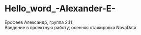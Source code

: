 # Hello_word_-Alexander-E-
Ерофеев Александр, группа 2.11 <br>
Введение в проектную работу, осенняя стажировка NovaData
